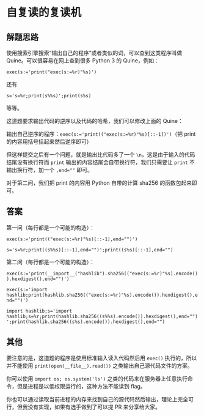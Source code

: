 # 自复读的复读机

## 解题思路

使用搜索引擎搜索“输出自己的程序”或者类似的词，可以查到这类程序叫做 Quine。可以很容易在网上查到很多 Python 3 的 Quine，例如：

`exec(s:='print("exec(s:=%r)"%s)')`

还有

`s='s=%r;print(s%%s)';print(s%s)`

等等。

这道题要求输出代码的逆序以及代码的哈希，我们可以修改上面的 Quine：

输出自己逆序的程序：`exec(s:='print(("exec(s:=%r)"%s)[::-1])')`（把 print 的内容用括号括起来然后逆序即可）

但这样提交之后有一个问题，就是输出比代码多了一个 `\n`，这是由于输入的代码结尾没有换行符而 `print` 输出的内容结尾会自带换行符，我们只需要让 `print` 不输出换行符，加一个 `,end=""` 即可。

对于第二问，我们把 print 的内容用 Python 自带的计算 sha256 的函数包起来即可。

## 答案

第一问（每行都是一个可能的构造）：

`exec(s:='print(("exec(s:=%r)"%s)[::-1],end="")')`

`s='s=%r;print((s%%s)[::-1],end="")';print((s%s)[::-1],end="")`

第二问（每行都是一个可能的构造）：

`exec(s:='print(__import__("hashlib").sha256(("exec(s:=%r)"%s).encode()).hexdigest(),end="")')`

`exec(s:='import hashlib;print(hashlib.sha256(("exec(s:=%r)"%s).encode()).hexdigest(),end="")')`

`import hashlib;s='import hashlib;s=%r;print(hashlib.sha256((s%%s).encode()).hexdigest(),end="")';print(hashlib.sha256((s%s).encode()).hexdigest(),end="")`

## 其他

要注意的是，这道题的程序是使用标准输入读入代码然后用 `exec()` 执行的，所以并不能使用 `print(open(__file__).read())` 之类输出自己源代码文件的方案。

你可以使用 `import os; os.system('ls')` 之类的代码来在服务器上任意执行命令，但是进程是以低权限运行的，这种方法不能读到 flag。

你也可以通过读取当前进程的内存来找到自己的源代码然后输出，理论上完全可行，但我没有实现，如果有选手做到了可以提 PR 来分享给大家。
